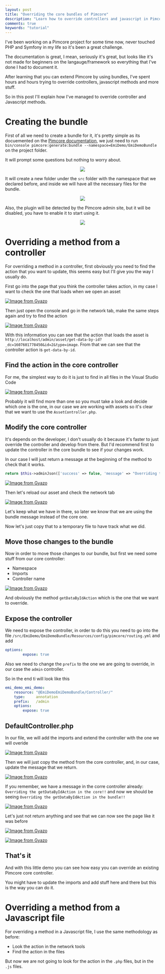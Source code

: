 ```yaml
---
layout: post
title: "Overriding the core bundles of Pimcore"
description: "Learn how to override controllers and javascript in Pimcore"
comments: true
keywords: "tutorial"
---
```



I've been working on a Pimcore project for some time now, never touched PHP and Symfony in my life so it's been a great challenge.

The documentation is great, I mean, seriously it's great, but looks like it's not made for beginners on the langauge/framework so everything that I've done I had to document it.

After learning that you can extend Pimcore by using bundles, I've spent hours and hours trying to override controllers, javascript methods and more stuff. 

So in this post I'll explain how I've managed to override controller and Javascript methods.

# Creating the bundle

First of all we need to create a bundle for it, it's pretty simple as its docuemented on the [Pimcore documentation](https://pimcore.com/docs/pimcore/current/Development_Documentation/Extending_Pimcore/Bundle_Developers_Guide/index.html), we just need to run `bin/console pimcore:generate:bundle --namespace=EmiDemo/EmiDemoBundle` on the project folder.

It will prompt some questions but nothing to worry about.

<div style="text-align:center"><img src="https://i.gyazo.com/9aa04169e668506d18638388d0061910.png" /></div>

It will create a new folder under the `src` folder with the namespace that we declared before, and inside we will have all the necessary files for the bundle.

<div style="text-align:center"><img src="https://i.gyazo.com/4d3329c303bb43012faaae43290c613b.png" /></div>

Also, the plugin will be detected by the Pimcore admin site, but it will be disabled, you have to enable it to start using it.

<div style="text-align:center"><img src="https://i.gyazo.com/e0170db9111df69a00bdb3f10473c9a7.png" /></div>

# Overriding a method from a controller

For overriding a method in a controller, first obviously you need to find the action that you want to update, this seems easy but I'll give you the way I usually do.

First go into the page that you think the controller takes action, in my case I want to check the one that loads when we open an asset

[![Image from Gyazo](https://i.gyazo.com/df3833858806b14a39f50a0707a19dcd.png)](https://gyazo.com/df3833858806b14a39f50a0707a19dcd)

Then just open the console and go in the network tab, make the same steps again and try to find the action

[![Image from Gyazo](https://i.gyazo.com/5fbd9496d585d145bea3f9a3b950de73.png)](https://gyazo.com/5fbd9496d585d145bea3f9a3b950de73)

With this information you can see that the action that loads the asset is `http://localhost/admin/asset/get-data-by-id?_dc=1607601778450&id=2&type=image`. From that we can see that the controller action is `get-data-by-id`.

## Find the action in the core controller

For me, the simplest way to do it is just to find in all files in the Visual Studio Code

[![Image from Gyazo](https://i.gyazo.com/96cbeea01a1174d45e5a263a997c882a.png)](https://gyazo.com/96cbeea01a1174d45e5a263a997c882a)

Probably it will find more than one so you must take a look and decide which one is the one, in our case we are working with assets so it's clear that we want to use the `AssetController.php`.

## Modify the core controller

It's depends on the developer, I don't usually do it because it's faster to just override the controller and develop from there. But I'd recommend first to update the controller in the core bundle to see if your changes work.

In our case I will just return a message at the beginning of the method to check that it works.

```php
return $this->adminJson(['success' => false, 'message' => "Overriding the getDataByIdAction in the core!!"]);
```

[![Image from Gyazo](https://i.gyazo.com/32139d67b9e5369d5ab38daed1b229ea.png)](https://gyazo.com/32139d67b9e5369d5ab38daed1b229ea)

Then let's reload our asset and check the network tab

[![Image from Gyazo](https://i.gyazo.com/d1653f36e7bece9da6232ede0a431c05.png)](https://gyazo.com/d1653f36e7bece9da6232ede0a431c05)

Let's keep what we have in there, so later we know that we are using the bundle message instead of the core one.

Now let's just copy that to a temporary file to have track what we did.

## Move those changes to the bundle

Now in order to move those changes to our bundle, but first we need some stuff from our core controller:

* Namespace
* Imports
* Controller name

[![Image from Gyazo](https://i.gyazo.com/416b3a527be397aaf6d9f89073c02428.png)](https://gyazo.com/416b3a527be397aaf6d9f89073c02428)

And obviously the method `getDataByIdAction` which is the one that we want to override.

## Expose the controller

We need to expose the controller, in order to do this you need to go into the file `/src/EmiDemo/EmiDemoBundle/Resources/config/pimcore/routing.yml` and add 

```yml
options:
        expose: true
```

Also we need to change the `prefix` to the one we are going to override, in our case the `admin` controller.

So in the end ti will look like this

```yml
emi_demo_emi_demo:
    resource: "@EmiDemoEmiDemoBundle/Controller/"
    type:     annotation
    prefix:   /admin
    options:
        expose: true
```

## DefaultController.php

In our file, we will add the imports and extend the controller with the one we will overide

[![Image from Gyazo](https://i.gyazo.com/b8d798436ed111d4676312f8aeba443d.png)](https://gyazo.com/b8d798436ed111d4676312f8aeba443d)

Then we will just copy the method from the core controller, and, in our case, update the message that we return.

[![Image from Gyazo](https://i.gyazo.com/dcdd9f8166e4ba8820cb8e285c43dec8.png)](https://gyazo.com/dcdd9f8166e4ba8820cb8e285c43dec8)

If you remember, we have a message in the corre controller already: `Overriding the getDataByIdAction in the core!!` and now we should be seeing `Overriding the getDataByIdAction in the bundle!!`

[![Image from Gyazo](https://i.gyazo.com/8e16b1de2a40292c843c51576acf43c4.png)](https://gyazo.com/8e16b1de2a40292c843c51576acf43c4)

Let's just not return anything and see that we can now see the page like it was before

[![Image from Gyazo](https://i.gyazo.com/3dba53d972cff00fd16099759a297e01.png)](https://gyazo.com/3dba53d972cff00fd16099759a297e01)

[![Image from Gyazo](https://i.gyazo.com/2fdbff7f45c38fb2bc56a3fc73661077.png)](https://gyazo.com/2fdbff7f45c38fb2bc56a3fc73661077)

## That's it

And with this little demo you can see how easy you can override an existing Pimcore core controller.

You might have to update the imports and add stuff here and there but this is the way you can do it.

# Overriding a method from a Javascript file

For overriding a method in a Javascript file, I use the same methodology as before:

* Look the action in the network tools
* Find the action in the files
  
But now we are not going to look for the action in the `.php` files, but in the `.js` files.






